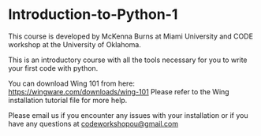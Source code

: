 # Introduction-to-Python-1

This course is developed by McKenna Burns at Miami University and CODE workshop at the University of Oklahoma.


This is an introductory course with all the tools necessary for you to write your first code with python. 

You can download Wing 101 from here: 
https://wingware.com/downloads/wing-101
Please refer to the Wing installation tutorial file for more help.

Please email us if you encounter any issues with your installation or if you have any questions at codeworkshopou@gmail.com
